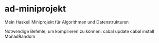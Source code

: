 # ad-miniprojekt
Mein Haskell Miniprojekt für Algorithmen und Datenstrukturen

Notwendige Befehle, um kompilieren zu können:
cabal update
cabal install MonadRandom
